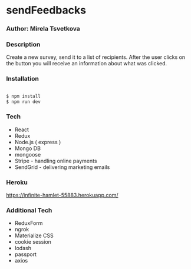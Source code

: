 # sendFeedbacks
### Author: Mirela Tsvetkova

### Description

Create a new survey, send it to a list of recipients. 
After the user clicks on the button you will receive an information about what was clicked.

### Installation
```sh

$ npm install 
$ npm run dev
```

### Tech
- React
- Redux
- Node.js ( express )
- Mongo DB
- mongoose
- Stripe - handling online payments
- SendGrid - delivering marketing emails

### Heroku
https://infinite-hamlet-55883.herokuapp.com/

### Additional Tech
- ReduxForm
- ngrok
- Materialize CSS
- cookie session
- lodash
- passport
- axios